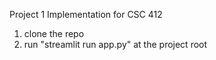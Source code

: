 Project 1 Implementation for CSC 412

1. clone the repo
2. run "streamlit run app.py" at the project root
